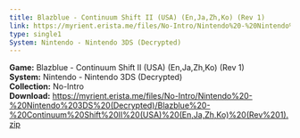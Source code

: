 ```yaml
---
title: Blazblue - Continuum Shift II (USA) (En,Ja,Zh,Ko) (Rev 1)
link: https://myrient.erista.me/files/No-Intro/Nintendo%20-%20Nintendo%203DS%20(Decrypted)/Blazblue%20-%20Continuum%20Shift%20II%20(USA)%20(En,Ja,Zh,Ko)%20(Rev%201).zip
type: single1
System: Nintendo - Nintendo 3DS (Decrypted)
---
```

<b>Game:</b> Blazblue - Continuum Shift II (USA) (En,Ja,Zh,Ko) (Rev 1)<br>
<b>System:</b> Nintendo - Nintendo 3DS (Decrypted)<br>
<b>Collection:</b> No-Intro<br>
<b>Download:</b> https://myrient.erista.me/files/No-Intro/Nintendo%20-%20Nintendo%203DS%20(Decrypted)/Blazblue%20-%20Continuum%20Shift%20II%20(USA)%20(En,Ja,Zh,Ko)%20(Rev%201).zip